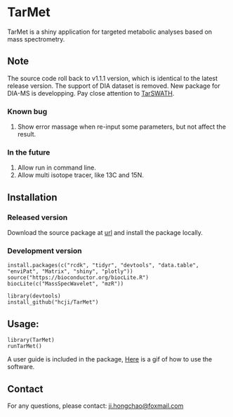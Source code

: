 # TarMet
TarMet is a shiny application for targeted metabolic analyses based on mass spectrometry.

## Note
The source code roll back to v1.1.1 version, which is identical to the latest release version. The support of DIA dataset is removed. 
New package for DIA-MS is developping. Pay close attention to [TarSWATH](https://github.com/hcji/TarSWATH).

### Known bug
1. Show error massage when re-input some parameters, but not affect the result.

### In the future
1. Allow run in command line.
2. Allow multi isotope tracer, like 13C and 15N.

## Installation  

### Released version

Download the source package at [url](https://github.com/hcji/TarMet/releases/download/v1.1.1/TarMet_1.1.1.tar.gz) and install the package locally.

### Development version

	install.packages(c("rcdk", "tidyr", "devtools", "data.table", "enviPat", "Matrix", "shiny", "plotly"))
	source("https://bioconductor.org/biocLite.R")
    biocLite(c("MassSpecWavelet", "mzR"))
	
	library(devtools)
	install_github("hcji/TarMet")

## Usage:

	library(TarMet)
	runTarMet()
	
  A user guide is included in the package, [Here](https://github.com/hcji/TarMet/releases/download/v1.1.1/TarMet.gif) is a gif of how to use the software.

## Contact
  For any questions, please contact:  ji.hongchao@foxmail.com
